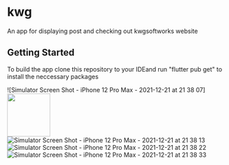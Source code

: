 # kwg

An app for displaying post and checking out kwgsoftworks website

## Getting Started

To build the app clone this repository to your IDEand run "flutter pub get" to install the neccessary packages 


![Simulator Screen Shot - iPhone 12 Pro Max - 2021-12-21 at 21 38 07] <img src="https://user-images.githubusercontent.com/52996223/146996573-86ee497d-1687-45dd-a88e-4a4588c29d25.png" width="100" height="100">
![Simulator Screen Shot - iPhone 12 Pro Max - 2021-12-21 at 21 38 13](https://user-images.githubusercontent.com/52996223/146996669-680066f2-219e-4785-bc6f-ba3b55e3a0cd.png)
![Simulator Screen Shot - iPhone 12 Pro Max - 2021-12-21 at 21 38 22](https://user-images.githubusercontent.com/52996223/146996686-495a9ccc-c67f-4b9d-8779-5565a5008a59.png)
![Simulator Screen Shot - iPhone 12 Pro Max - 2021-12-21 at 21 38 33](https://user-images.githubusercontent.com/52996223/146996707-c23227ff-2c68-47d3-9bd0-79a2c21cb38f.png)
